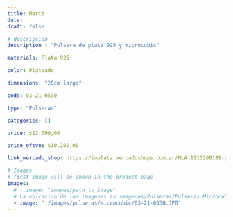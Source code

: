 ```yaml
---
title: Marti
date: 
draft: false

# descripcion
description : "Pulsera de plata 925 y microcubic"

materials: Plata 925

color: Plateado

dimensions: "20cm largo"

code: 03-21-0530

type: "Pulseras"

categories: []

price: $12.090,00

price_eftvo: $10.280,00

link_mercado_shop: https://inplata.mercadoshops.com.ar/MLA-1113269189-pulsera-de-plata-y-cristales-cubic-marti-novias-aniversario-_JM

# Images
# first image will be shown in the product page
images:
  # - image: "images/path_to_image"
  # La ubicacion de las imagenes es imagenes/Pulseras/Pulseras.Microcubic/03-21-0530-marti
  - image: "./images/pulseras/microcubic/03-21-0530.JPG"
---
```

